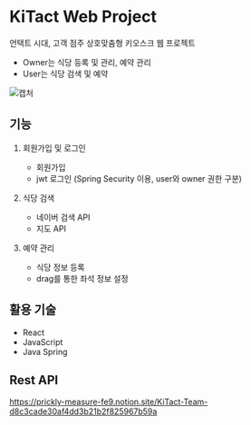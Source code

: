 # KiTact Web Project
언택트 시대, 고객 점주 상호맞춤형 키오스크 웹 프로젝트

 - Owner는 식당 등록 및 관리, 예약 관리
 - User는 식당 검색 및 예약


![캡처](https://user-images.githubusercontent.com/56110972/131890194-d7535118-c5b5-4629-9d3e-1659d341de0b.PNG)

## 기능

1. 회원가입 및 로그인
    - 회원가입 
    - jwt 로그인 (Spring Security 이용, user와 owner 권한 구분)

2. 식당 검색
    - 네이버 검색 API
    - 지도 API

3. 예약 관리
    - 식당 정보 등록
    - drag를 통한 좌석 정보 설정


## 활용 기술

- React
- JavaScript
- Java Spring

## Rest API

https://prickly-measure-fe9.notion.site/KiTact-Team-d8c3cade30af4dd3b21b2f825967b59a
        
